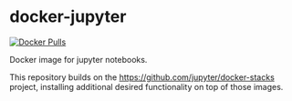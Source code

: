 # docker-jupyter

[![Docker Pulls](https://img.shields.io/docker/pulls/kujenga/jupyter)](https://hub.docker.com/repository/docker/kujenga/jupyter)

Docker image for jupyter notebooks.

This repository builds on the https://github.com/jupyter/docker-stacks project,
installing additional desired functionality on top of those images.
